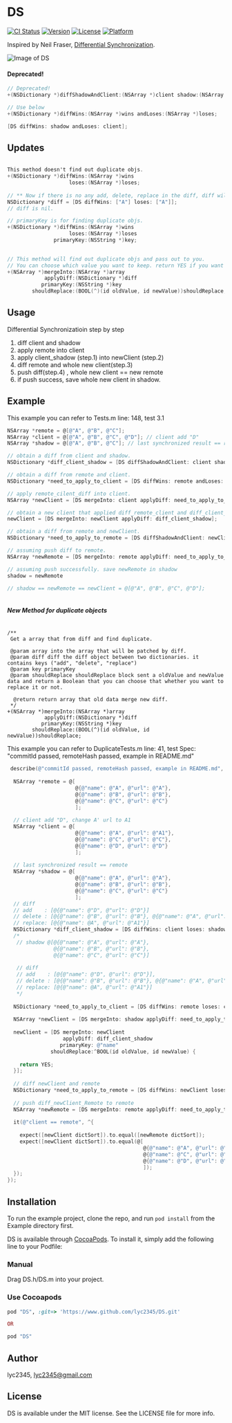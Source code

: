 # DS

[![CI Status](http://img.shields.io/travis/lyc2345/DS.svg?style=flat)](https://travis-ci.org/lyc2345/DS)
[![Version](https://img.shields.io/cocoapods/v/DS.svg?style=flat)](http://cocoapods.org/pods/DS)
[![License](https://img.shields.io/cocoapods/l/DS.svg?style=flat)](http://cocoapods.org/pods/DS)
[![Platform](https://img.shields.io/cocoapods/p/DS.svg?style=flat)](http://cocoapods.org/pods/DS)

Inspired by Neil Fraser, [Differential Synchronization](https://neil.fraser.name/writing/sync/).

![Image of DS](https://neil.fraser.name/writing/sync/diff2.gif) 

#### Deprecated!
```objective-c
// Deprecated!
+(NSDictionary *)diffShadowAndClient:(NSArray *)client shadow:(NSArray *)shadow;

// Use below
+(NSDictionary *)diffWins:(NSArray *)wins andLoses:(NSArray *)loses;

[DS diffWins: shadow andLoses: client];
```

## Updates
```objective-c

This method doesn't find out duplicate objs.
+(NSDictionary *)diffWins:(NSArray *)wins
                    loses:(NSArray *)loses;
                    
// ** Now if there is no any add, delete, replace in the diff, diff will be nil. **
NSDictionary *diff = [DS diffWins: ["A"] loses: ["A"]];
// diff is nil.

// primaryKey is for finding duplicate objs.
+(NSDictionary *)diffWins:(NSArray *)wins
                    loses:(NSArray *)loses
               primaryKey:(NSString *)key;
               

// This method will find out duplicate objs and pass out to you.
// You can choose which value you want to keep. return YES if you want to keep newValue.
+(NSArray *)mergeInto:(NSArray *)array
            applyDiff:(NSDictionary *)diff
           primaryKey:(NSString *)key
        shouldReplace:(BOOL(^)(id oldValue, id newValue))shouldReplace;
```

## Usage
Differential Synchronizatioin step by step
1. diff client and shadow
2. apply remote into client
3. apply client_shadow (step.1) into newClient (step.2)
4. diff remote and whole new client(step.3)
5. push diff(step.4) , whole new client == new remote
6. if push success, save whole new client in shadow.

## Example
This example you can refer to Tests.m line: 148, test 3.1
```objective-c
NSArray *remote = @[@"A", @"B", @"C"];
NSArray *client = @[@"A", @"B", @"C", @"D"]; // client add "D"
NSArray *shadow = @[@"A", @"B", @"C"]; // last synchronized result == remote

// obtain a diff from client and shadow.
NSDictionary *diff_client_shadow = [DS diffShadowAndClient: client shadow: shadow];

// obtain a diff from remote and client.
NSDictionary *need_to_apply_to_client = [DS diffWins: remote andLoses: client];

// apply remote_cilent_diff into client.
NSArray *newClient = [DS mergeInto: client applyDiff: need_to_apply_to_client];

// obtain a new client that applied diff_remote_client and diff_client_shadow.
newClient = [DS mergeInto: newClient applyDiff: diff_client_shadow];

// obtain a diff from remote and newClient.
NSDictionary *need_to_apply_to_remote = [DS diffShadowAndClient: newClient shadow: shadow];

// assuming push diff to remote.
NSArray *newRemote = [DS mergeInto: remote applyDiff: need_to_apply_to_remote];

// assuming push successfully. save newRemote in shadow
shadow = newRemote

// shadow == newRemote == newClient = @[@"A", @"B", @"C", @"D"];
	
```

##### New Method for duplicate objects
```

/**
 Get a array that from diff and find duplicate.
 
 @param array into the array that will be patched by diff.
 @param diff diff the diff object between two dictionaries. it contains keys ("add", "delete", "replace")
 @param key primaryKey
 @param shouldReplace shouldReplace block sent a oldValue and newValue data and return a Boolean that you can choose that whether you want to replace it or not.

  @return return array that old data merge new diff.
 */
+(NSArray *)mergeInto:(NSArray *)array
            applyDiff:(NSDictionary *)diff
           primaryKey:(NSString *)key
        shouldReplace:(BOOL(^)(id oldValue, id newValue))shouldReplace;
```


This example you can refer to DuplicateTests.m line: 41, test Spec: "commitId passed, remoteHash passed, example in README.md"
```objective-c
 describe(@"commitId passed, remoteHash passed, example in README.md", ^{
  
  NSArray *remote = @[
                      @{@"name": @"A", @"url": @"A"},
                      @{@"name": @"B", @"url": @"B"},
                      @{@"name": @"C", @"url": @"C"}
                      ];
  
  // client add "D", change A' url to A1
  NSArray *client = @[
                      @{@"name": @"A", @"url": @"A1"},
                      @{@"name": @"C", @"url": @"C"},
                      @{@"name": @"D", @"url": @"D"}
                      ];
  
  // last synchronized result == remote
  NSArray *shadow = @[
                      @{@"name": @"A", @"url": @"A"},
                      @{@"name": @"B", @"url": @"B"},
                      @{@"name": @"C", @"url": @"C"}
                      ];
  // diff
  // add    : [@{@"name": @"D", @"url": @"D"}]
  // delete : [@{@"name": @"B", @"url": @"B"}, @{@"name": @"A", @"url": @"A"}]
  // replace: [@{@"name": @A", @"url": @"A1"}]
  NSDictionary *diff_client_shadow = [DS diffWins: client loses: shadow primaryKey: @"name"];
  /*
   // shadow @[@{@"name": @"A", @"url": @"A"},
               @{@"name": @"B", @"url": @"B"},
               @{@"name": @"C", @"url": @"C"}]
   
   // diff
   // add    : [@{@"name": @"D", @"url": @"D"}],
   // delete : [@{@"name": @"B", @"url": @"B"}, @{@"name": @"A", @"url": @"A"}]
   // replace: [@{@"name": @A", @"url": @"A1"}]
   */
  
  NSDictionary *need_to_apply_to_client = [DS diffWins: remote loses: client];
  
  NSArray *newClient = [DS mergeInto: shadow applyDiff: need_to_apply_to_client];
  
  newClient = [DS mergeInto: newClient
                  applyDiff: diff_client_shadow
                 primaryKey: @"name"
              shouldReplace:^BOOL(id oldValue, id newValue) {
                
    return YES;
  }];
  
  // diff newClient and remote
  NSDictionary *need_to_apply_to_remote = [DS diffWins: newClient loses: remote primaryKey: @"name"];
  
  // push diff_newClient_Remote to remote
  NSArray *newRemote = [DS mergeInto: remote applyDiff: need_to_apply_to_remote];
  
  it(@"client == remote", ^{
    
    expect([newClient dictSort]).to.equal([newRemote dictSort]);
    expect([newClient dictSort]).to.equal(@[
                                            @{@"name": @"A", @"url": @"A1"},
                                            @{@"name": @"C", @"url": @"C"},
                                            @{@"name": @"D", @"url": @"D"}
                                            ]);
  });
});

```

## Installation

To run the example project, clone the repo, and run `pod install` from the Example directory first.


DS is available through [CocoaPods](http://cocoapods.org). To install
it, simply add the following line to your Podfile:

### Manual
Drag DS.h/DS.m into your project.

### Use Cocoapods
```ruby
pod "DS", :git=> 'https://www.github.com/lyc2345/DS.git'

OR 

pod "DS"
```

## Author

lyc2345, lyc2345@gmail.com

## License

DS is available under the MIT license. See the LICENSE file for more info.
